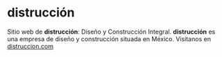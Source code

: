 # distrucción

Sitio web de **distrucción**: Diseño y Construcción Integral. **distrucción** es una empresa de diseño y construcción situada en México. Visítanos en [distruccion.com](https://distruccion.com)
